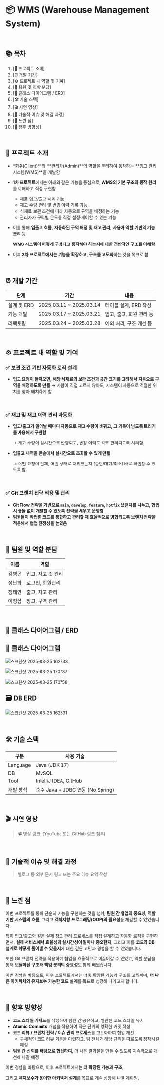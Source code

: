 # 📦 WMS (Warehouse Management System)

[](https://capsule-render.vercel.app/api?type=rect&color=gradient&text=WMS%20System&fontColor=ffffff&height=300&fontSize=50)

<br>

## 📚 목차

1. [📌 프로젝트 소개]
2. [⏰ 개발 기간]
3. [⚙ 프로젝트 내 역할 및 기여]
4. [👥 팀원 및 역할 분담]
5. [🧱 클래스 다이어그램 / ERD]
6. [🛠 기술 스택]
7. [🎬 시연 영상]
8. [🚧 기술적 이슈 및 해결 과정]
9. [💬 느낀 점]
10. [🚀 향후 방향성]

<br>

## 📌 프로젝트 소개

- *화주(Client)**와 **관리자(Admin)**의 역할을 분리하여 동작하는 **창고 관리 시스템(WMS)**을 개발함
- **1차 프로젝트**에서는 아래와 같은 기능을 중심으로, **WMS의 기본 구조와 동작 원리**를 이해하고 직접 구현함
    - 제품 입고/출고 처리 기능
    - 재고 수량 관리 및 변경 이력 기록 기능
    - 식재료 보관 조건에 따라 자동으로 구역을 배정하는 기능
    - 관리자가 구역별 온도를 직접 설정·제어할 수 있는 기능
- 이를 통해 **입출고 흐름**, **자동화된 구역 배정 및 재고 관리**, **사용자 역할 기반의 기능 분리** 등
    
    **WMS 시스템이 어떻게 구성되고 동작해야 하는지에 대한 전반적인 구조를 이해함**
    
- 이후 **2차 프로젝트에서는 기능을 확장하고, 구조를 고도화**하는 것을 목표로 함

<br>

## ⏰ 개발 기간

| 단계 | 기간 | 내용 |
| --- | --- | --- |
| 설계 및 ERD | 2025.03.11 ~ 2025.03.14 | 테이블 설계, ERD 작성 |
| 기능 개발 | 2025.03.17 ~ 2025.03.21 | 입고, 출고, 회원 관리 등 |
| 리팩토링 | 2025.03.24 ~ 2025.03.28 | 예외 처리, 구조 개선 등 |

<br>

## ⚙ 프로젝트 내 역할 및 기여

### ✅ 보관 조건 기반 자동화 로직 설계

- **입고 요청이 들어오면, 해당 식재료의 보관 조건과 공간 크기를 고려해서 자동으로 구역을 배정하도록 만듦**
→ 사람이 직접 고르지 않아도, 시스템이 자동으로 적절한 위치를 찾아 배치하게 함

<br>

### ✅ 재고 및 재고 이력 관리 자동화

- **입고/출고가 일어날 때마다 자동으로 재고 수량이 바뀌고, 그 기록이 남도록 트리거를 사용해서 구현함**
    
    → 재고 수량이 실시간으로 반영되고, 변경 이력도 따로 관리되도록 처리함
    
- **입출고 내역을 콘솔에서 실시간으로 조회할 수 있게 만듦**
    
    → 어떤 요청이 언제, 어떤 상태로 처리됐는지 (승인/대기/취소) 바로 확인할 수 있도록 함
    

<br>

### ✅ Git 브랜치 전략 적용 및 관리

- **Git Flow 전략을 기반으로 `main`, `develop`, `feature`, `hotfix` 브랜치를 나누고, 협업 시 충돌 없이 개발할 수 있도록 전략을 세우고 운영함**
- **팀원들이 작업한 코드를 통합하고 관리할 때 효율적으로 병합되도록 브랜치 전략을 적용해서 협업 안정성을 높였음**

<br>

## 👥 팀원 및 역할 분담

| 이름 | 역할 |
| --- | --- |
| 김병곤 | 입고, 재고 깃 관리 |
| 정난희 | 로그인, 회원관리 |
| 정태연 | 출고, 재고 관리 |
| 이정섭 | 창고, 구역 관리 |

<br>

## 🧱 클래스 다이어그램 / ERD

## 📘 클래스 다이어그램

![스크린샷 2025-03-25 162733](https://github.com/user-attachments/assets/171ac64c-85a9-4368-a596-6fc4f50cd2f3)

![스크린샷 2025-03-25 170737](https://github.com/user-attachments/assets/24042629-5326-419c-a7a6-016419de9d47)

![스크린샷 2025-03-25 170758](https://github.com/user-attachments/assets/78539d5b-bdf4-4bee-b46f-0fd9aea93525)




## 🗃️ DB ERD

![스크린샷 2025-03-25 162531](https://github.com/user-attachments/assets/4e653e9a-0acb-4284-a912-2b44fee1e3fe)


<br>

## 🛠 기술 스택

| 구분 | 사용 기술 |
| --- | --- |
| Language | Java (JDK 17) |
| DB | MySQL |
| Tool | IntelliJ IDEA, GitHub |
| 개발 방식 | 순수 Java + JDBC 연동 (No Spring) |

<br>

## 🎬 시연 영상

> 📽 영상 링크: (YouTube 또는 GitHub 링크 첨부)
> 

<br>

## 🚧 기술적 이슈 및 해결 과정

> 벨로그 등 외부 문서 링크 또는 주요 이슈 요약 작성
> 

<br>

## 💬 느낀 점

이번 프로젝트를 통해 단순히 기능을 구현하는 것을 넘어, **팀원 간 협업의 중요성**, **역할 기반 시스템의 흐름**, 그리고 **객체지향 프로그래밍(OOP)의 필요성**을 체감할 수 있었습니다.

특히 입고/출고와 같은 실제 창고 관리 프로세스를 직접 설계하고 자동화 로직을 구현하면서, **실제 서비스에서 효율성과 실시간성이 얼마나 중요한지**, 그리고 이를 **코드와 DB 설계로 어떻게 풀어낼 수 있을지**에 대한 깊은 고민과 경험을 할 수 있었습니다.

또한 Git 브랜치 전략을 적용하며 협업을 효율적으로 이끌어갈 수 있었고, 역할 분담을 통해 **모듈화된 구조와 책임 분리의 중요성**도 함께 배웠습니다.

이번 경험을 바탕으로, 이후 프로젝트에서는 더욱 확장된 기능과 구조를 고려하며, **더 나은 아키텍처와 유지보수 가능한 코드 설계**를 목표로 성장해 나가고자 합니다.

<br>

## 🚀 향후 방향성

- **코드 스타일 가이드**를 작성하여 팀원 간 공유하고, 일관된 코드 스타일 유지  
- **Atomic Commits** 개념을 적용하여 작은 단위의 명확한 커밋 작성  
- **코드 리뷰 / 브랜치 전략 / 이슈 관리 프로세스**를 고도화하여 협업 개선  
  - 구체적인 코드 리뷰 기준을 마련하고, 팀 전체가 해당 규칙을 따르도록 정착시킬 예정  
- **팀원 간 신뢰를 바탕으로 협업하여**, 더 나은 결과물을 만들 수 있도록 지속적으로 개선해 나갈 예정

이번 경험을 바탕으로, 이후 프로젝트에서는 **더 확장된 기능과 구조**,

그리고 **유지보수가 용이한 아키텍처 설계**를 목표로 계속 성장해 나갈 계획임.
